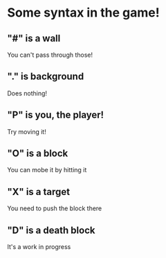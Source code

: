 # Some syntax in the game!

## "#" is a wall
  You can't pass through those!

## "." is background
  Does nothing!

## "P" is you, the player!
  Try moving it!

## "O" is a block
  You can mobe it by hitting it

## "X" is a target
  You need to push the block there

## "D" is a death block
  It's a work in progress